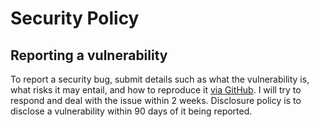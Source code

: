 # Security Policy

## Reporting a vulnerability

To report a security bug, submit details such as what the vulnerability is,
what risks it may entail, and how to reproduce it [via GitHub].
I will try to respond and deal with the issue within 2 weeks.
Disclosure policy is to disclose a vulnerability within 90 days of it being reported.

[via GitHub]: https://github.com/symtegration/ihaskell/security/advisories/new
